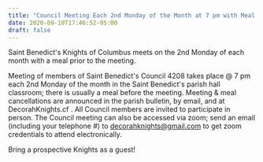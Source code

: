 ```yaml
---
title: "Council Meeting Each 2nd Monday of the Month at 7 pm with Meal Prior to Meeting"
date: 2020-09-10T17:46:52-05:00
draft: false
---
```

Saint Benedict's Knights of Columbus meets on the 2nd Monday of each month with a meal prior to the meeting.
<!--more-->
Meeting of members of Saint Benedict's Council 4208 takes place @ 7 pm each 2nd Monday of the month in the Saint Benedict's parish hall classroom; there is usually a meal before the meeting. Meeting & meal cancellations are announced in the parish bulletin, by email, and at DecorahKnights.cf . All Council members are invited to participate in person. The Council meeting can also be accessed via zoom; send an email (including your telephone #) to decorahknights@gmail.com to get zoom credentials to attend electronically.

Bring a prospective Knights as a guest!